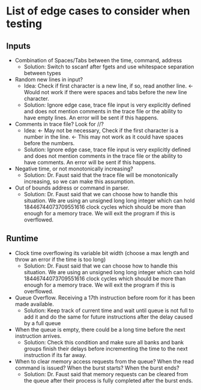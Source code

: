 # List of edge cases to consider when testing

## Inputs
- Combination of Spaces/Tabs between the time, command, address
  - Solution: Switch to sscanf after fgets and use whitespace separation between types
- Random new lines in input? 
  - Idea: Check if first character is a new line, if so, read another line. <- Would not work if there were spaces and tabs before the new line character.
  - Solution: Ignore edge case, trace file input is very explicitly defined and does not mention comments in the trace file or the ability to have empty lines. An error will be sent if this happens.
- Comments in trace file? Look for //?
  - Idea: <- May not be necessary, Check if the first character is a number in the line. <- This may not work as it could have spaces before the numbers.
  - Solution: Ignore edge case, trace file input is very explicitly defined and does not mention comments in the trace file or the ability to have comments. An error will be sent if this happens.
- Negative time, or not monotonically increasing?
  - Solution: Dr. Faust said that the trace file will be monotonically increasing, so we can make this assumption.
- Out of bounds address or command in parser.
  - Solution: Dr. Faust said that we can choose how to handle this situation. We are using an unsigned long long integer which can hold 18446744073709551616 clock cycles which should be more than enough for a memory trace. We will exit the program if this is overflowed.

## Runtime
- Clock time overflowing its variable bit width (choose a max length and throw an error if the time is too long)
   - Solution: Dr. Faust said that we can choose how to handle this situation. We are using an unsigned long long integer which can hold 18446744073709551616 clock cycles which should be more than enough for a memory trace. We will exit the program if this is overflowed.
- Queue Overflow. Receiving a 17th instruction before room for it has been made available. 
  - Solution: Keep track of current time and wait until queue is not full to add it and do the same for future instructions after the delay caused by a full queue
- When the queue is empty, there could be a long time before the next instruction arrives.
  - Solution: Check this condition and make sure all banks and bank groups finish their delays before incrementing the time to the next instruction if its far away.
- When to clear memory access requests from the queue? When the read command is issued? When the burst starts? When the burst ends?
  - Solution: Dr. Faust said that memory requests can be cleared from the queue after their process is fully completed after the burst ends.
